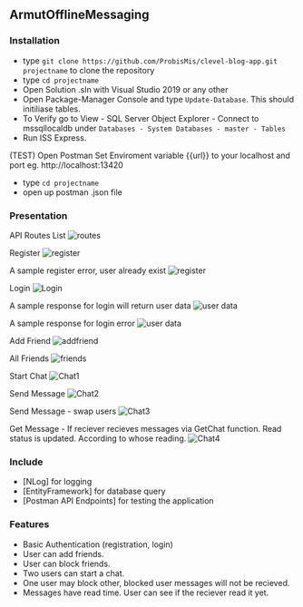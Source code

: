 ## ArmutOfflineMessaging ##

### Installation ###

* type `git clone https://github.com/ProbisMis/clevel-blog-app.git projectname` to clone the repository 
* type `cd projectname`
* Open Solution .sln with Visual Studio 2019 or any other 
* Open Package-Manager Console and type `Update-Database`. This should initiliase tables. 
* To Verify go to  View - SQL Server Object Explorer - Connect to mssqllocaldb under  `Databases - System Databases - master - Tables`
* Run ISS Express.

(TEST) Open Postman Set Enviroment variable {{url}} to your localhost and port eg. http://localhost:13420
 * type `cd projectname`
 * open up postman .json file

### Presentation ###
API Routes List
![routes](/images/routes1.png)

Register
![register](/images/register.png)

A sample register error, user already exist
![register](/images/registererror1.png)

Login
![Login](/images/login.png)

A sample response for login will return user data
![user data](/images/loginresult.png)

A sample response for login error
![user data](/images/loginerror1.png)

Add Friend
![addfriend](/images/addfriend.png)

All Friends
![friends](/images/allfriends.png)

Start Chat 
![Chat1](/images/allfriends.png)

Send Message 
![Chat2](/images/message1.png)

Send Message - swap users
![Chat3](/images/message2.png)

Get Message - If reciever recieves messages via GetChat function. Read status is updated. According to whose reading.
![Chat4](/images/message3.png)


### Include ###

* [NLog] for logging 
* [EntityFramework] for database query
* [Postman API Endpoints] for testing the application 

### Features ###

* Basic Authentication (registration, login)
* User can add friends.
* User can block friends.
* Two users can start a chat.
* One user may block other, blocked user messages will not be recieved.
* Messages have read time. User can see if the reciever read it yet.
